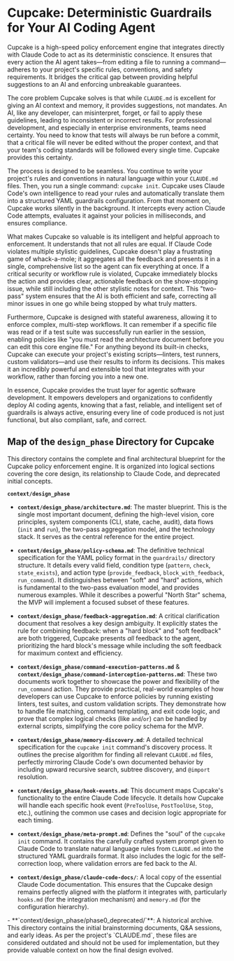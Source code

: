# Cupcake: Deterministic Guardrails for Your AI Coding Agent

Cupcake is a high-speed policy enforcement engine that integrates directly with Claude Code to act as its deterministic conscience. It ensures that every action the AI agent takes—from editing a file to running a command—adheres to your project's specific rules, conventions, and safety requirements. It bridges the critical gap between providing helpful suggestions to an AI and enforcing unbreakable guarantees.

The core problem Cupcake solves is that while `CLAUDE.md` is excellent for giving an AI context and memory, it provides suggestions, not mandates. An AI, like any developer, can misinterpret, forget, or fail to apply these guidelines, leading to inconsistent or incorrect results. For professional development, and especially in enterprise environments, teams need certainty. You need to know that tests will always be run before a commit, that a critical file will never be edited without the proper context, and that your team's coding standards will be followed every single time. Cupcake provides this certainty.

The process is designed to be seamless. You continue to write your project's rules and conventions in natural language within your `CLAUDE.md` files. Then, you run a single command: `cupcake init`. Cupcake uses Claude Code's own intelligence to read your rules and automatically translate them into a structured YAML guardrails configuration. From that moment on, Cupcake works silently in the background. It intercepts every action Claude Code attempts, evaluates it against your policies in milliseconds, and ensures compliance.

What makes Cupcake so valuable is its intelligent and helpful approach to enforcement. It understands that not all rules are equal. If Claude Code violates multiple stylistic guidelines, Cupcake doesn't play a frustrating game of whack-a-mole; it aggregates all the feedback and presents it in a single, comprehensive list so the agent can fix everything at once. If a critical security or workflow rule is violated, Cupcake immediately blocks the action and provides clear, actionable feedback on the show-stopping issue, while still including the other stylistic notes for context. This "two-pass" system ensures that the AI is both efficient and safe, correcting all minor issues in one go while being stopped by what truly matters.

Furthermore, Cupcake is designed with stateful awareness, allowing it to enforce complex, multi-step workflows. It can remember if a specific file was read or if a test suite was successfully run earlier in the session, enabling policies like "you must read the architecture document before you can edit this core engine file." For anything beyond its built-in checks, Cupcake can execute your project's existing scripts—linters, test runners, custom validators—and use their results to inform its decisions. This makes it an incredibly powerful and extensible tool that integrates with your workflow, rather than forcing you into a new one.

In essence, Cupcake provides the trust layer for agentic software development. It empowers developers and organizations to confidently deploy AI coding agents, knowing that a fast, reliable, and intelligent set of guardrails is always active, ensuring every line of code produced is not just functional, but also compliant, safe, and correct.

## Map of the `design_phase` Directory for Cupcake

This directory contains the complete and final architectural blueprint for the Cupcake policy enforcement engine. It is organized into logical sections covering the core design, its relationship to Claude Code, and deprecated initial concepts.

**`context/design_phase`**

- **`context/design_phase/architecture.md`**: The master blueprint. This is the single most important document, defining the high-level vision, core principles, system components (CLI, state, cache, audit), data flows (`init` and `run`), the two-pass aggregation model, and the technology stack. It serves as the central reference for the entire project.

- **`context/design_phase/policy-schema.md`**: The definitive technical specification for the YAML policy format in the `guardrails/` directory structure. It details every valid field, condition type (`pattern`, `check`, `state_exists`), and action type (`provide_feedback`, `block_with_feedback`, `run_command`). It distinguishes between "soft" and "hard" actions, which is fundamental to the two-pass evaluation model, and provides numerous examples. While it describes a powerful "North Star" schema, the MVP will implement a focused subset of these features.

- **`context/design_phase/feedback-aggregation.md`**: A critical clarification document that resolves a key design ambiguity. It explicitly states the rule for combining feedback: when a "hard block" and "soft feedback" are both triggered, Cupcake presents _all_ feedback to the agent, prioritizing the hard block's message while including the soft feedback for maximum context and efficiency.

- **`context/design_phase/command-execution-patterns.md`** & **`context/design_phase/command-interception-patterns.md`**: These two documents work together to showcase the power and flexibility of the `run_command` action. They provide practical, real-world examples of how developers can use Cupcake to enforce policies by running existing linters, test suites, and custom validation scripts. They demonstrate how to handle file matching, command templating, and exit code logic, and prove that complex logical checks (like `and`/`or`) can be handled by external scripts, simplifying the core policy schema for the MVP.

- **`context/design_phase/memory-discovery.md`**: A detailed technical specification for the `cupcake init` command's discovery process. It outlines the precise algorithm for finding all relevant `CLAUDE.md` files, perfectly mirroring Claude Code's own documented behavior by including upward recursive search, subtree discovery, and `@import` resolution.

- **`context/design_phase/hook-events.md`**: This document maps Cupcake's functionality to the entire Claude Code lifecycle. It details how Cupcake will handle each specific hook event (`PreToolUse`, `PostToolUse`, `Stop`, etc.), outlining the common use cases and decision logic appropriate for each timing.

- **`context/design_phase/meta-prompt.md`**: Defines the "soul" of the `cupcake init` command. It contains the carefully crafted system prompt given to Claude Code to translate natural language rules from `CLAUDE.md` into the structured YAML guardrails format. It also includes the logic for the self-correction loop, where validation errors are fed back to the AI.

- **`context/design_phase/claude-code-docs/`**: A local copy of the essential Claude Code documentation. This ensures that the Cupcake design remains perfectly aligned with the platform it integrates with, particularly `hooks.md` (for the integration mechanism) and `memory.md` (for the configuration hierarchy).

<do not read>
- **`context/design_phase/phase0_deprecated/`**: A historical archive. This directory contains the initial brainstorming documents, Q&A sessions, and early ideas. As per the project's `CLAUDE.md`, these files are considered outdated and should not be used for implementation, but they provide valuable context on how the final design evolved.
</do not read>
